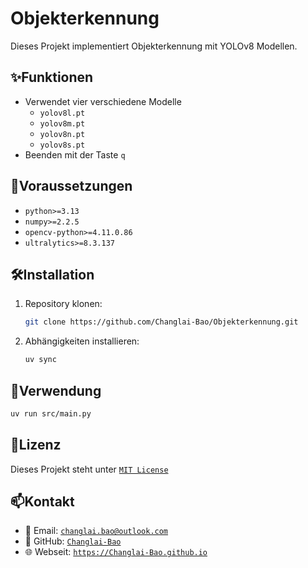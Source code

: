 # Objekterkennung

Dieses Projekt implementiert Objekterkennung mit YOLOv8 Modellen.

## ✨Funktionen

- Verwendet vier verschiedene Modelle
  - `yolov8l.pt`
  - `yolov8m.pt`
  - `yolov8n.pt`
  - `yolov8s.pt`
- Beenden mit der Taste `q`

## 📁Voraussetzungen

- `python>=3.13`
- `numpy>=2.2.5`
- `opencv-python>=4.11.0.86`
- `ultralytics>=8.3.137`

## 🛠️Installation

1. Repository klonen:

   ```bash
   git clone https://github.com/Changlai-Bao/Objekterkennung.git
   ```

2. Abhängigkeiten installieren:

   ```bash
   uv sync
   ```

## 🚀Verwendung

```bash
uv run src/main.py
```

## 📜Lizenz

Dieses Projekt steht unter [`MIT License`](LICENSE)

## 📫Kontakt

- 📧 Email: [`changlai.bao@outlook.com`](mailto:changlai.bao@outlook.com)
- 🐙 GitHub: [`Changlai-Bao`](https://github.com/Changlai-Bao)
- 🌐 Webseit: [`https://Changlai-Bao.github.io`](https://Changlai-Bao.github.io)
